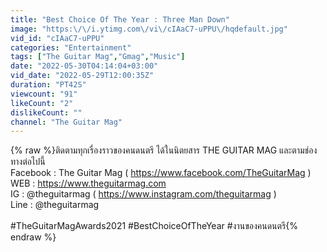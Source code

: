```yaml
---
title: "Best Choice Of The Year : Three Man Down"
image: "https:\/\/i.ytimg.com\/vi\/cIAaC7-uPPU\/hqdefault.jpg"
vid_id: "cIAaC7-uPPU"
categories: "Entertainment"
tags: ["The Guitar Mag","Gmag","Music"]
date: "2022-05-30T04:14:04+03:00"
vid_date: "2022-05-29T12:00:35Z"
duration: "PT42S"
viewcount: "91"
likeCount: "2"
dislikeCount: ""
channel: "The Guitar Mag"
---
```

{% raw %}ติดตามทุกเรื่องราวของคนดนตรี ได้ในนิตยสาร THE GUITAR MAG และตามช่องทางต่อไปนี้<br />Facebook : The Guitar Mag ( <a rel="nofollow" target="blank" href="https://www.facebook.com/TheGuitarMag">https://www.facebook.com/TheGuitarMag</a> )<br />WEB : <a rel="nofollow" target="blank" href="https://www.theguitarmag.com">https://www.theguitarmag.com</a><br />IG : @theguitarmag ( <a rel="nofollow" target="blank" href="https://www.instagram.com/theguitarmag">https://www.instagram.com/theguitarmag</a> )<br />Line : @theguitarmag<br /><br />#TheGuitarMagAwards2021 #BestChoiceOfTheYear #งานของคนดนตรี{% endraw %}
